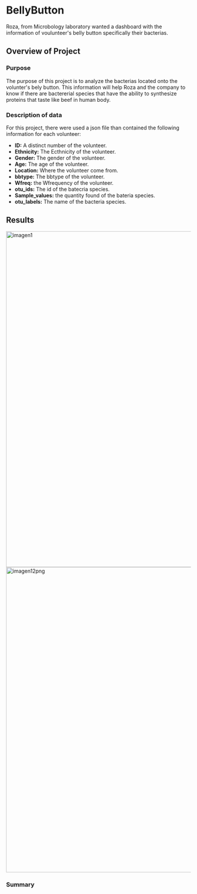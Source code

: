 # BellyButton
Roza, from Microbology laboratory wanted a dashboard with the information of voulunteer's belly button specifically their bacterias.

## Overview of Project 
### Purpose 
The purpose of this project is to analyze the bacterias located onto the volunter's bely button. This information will help Roza and the company to know if there are bactererial species that have the ability to synthesize proteins that taste like beef in human body.

### Description of data

For this project, there were used a json file than contained the following information for each volunteer:

* **ID:** A distinct number of the volunteer.
* **Ethnicity:** The Ecthnicity of the volunteer.
* **Gender:** The gender of the volunteer.
* **Age:** The age of the volunteer.
* **Location:** Where the volunteer come from.
* **bbtype:** The bbtype of the volunteer.
* **Wfreq:** the Wfrequency of the volunteer.
* **otu_ids:** The id of the batecria species.
* **Sample_values:** the quantity found of the bateria species.
* **otu_labels:** The name of the bacteria species.



## Results 

<img width="913" alt="imagen1" src="https://user-images.githubusercontent.com/96165500/185718485-c173a9b1-2a8f-445f-878c-e12b64b0d11e.png">

<img width="830" alt="imagen12png" src="https://user-images.githubusercontent.com/96165500/185718486-2e4b0220-28e5-4174-8002-f541ffc340cd.png">

### Summary
 

